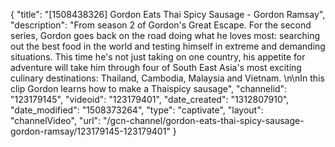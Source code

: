 {
    "title": "[1508438326] Gordon Eats Thai Spicy Sausage - Gordon Ramsay",
    "description": "From season 2 of Gordon's Great Escape. For the second series, Gordon goes back on the road doing what he loves most: searching out the best food in the world and testing himself in extreme and demanding situations. This time he's not just taking on one country, his appetite for adventure will take him through four of South East Asia's most exciting culinary destinations: Thailand, Cambodia, Malaysia and Vietnam. \n\nIn this clip Gordon learns how to make a  Thaispicy sausage",
    "channelid": "123179145",
    "videoid": "123179401",
    "date_created": "1312807910",
    "date_modified": "1508373264",
    "type": "captivate",
    "layout": "channelVideo",
    "url": "\/gcn-channel\/gordon-eats-thai-spicy-sausage-gordon-ramsay\/123179145-123179401"
}
